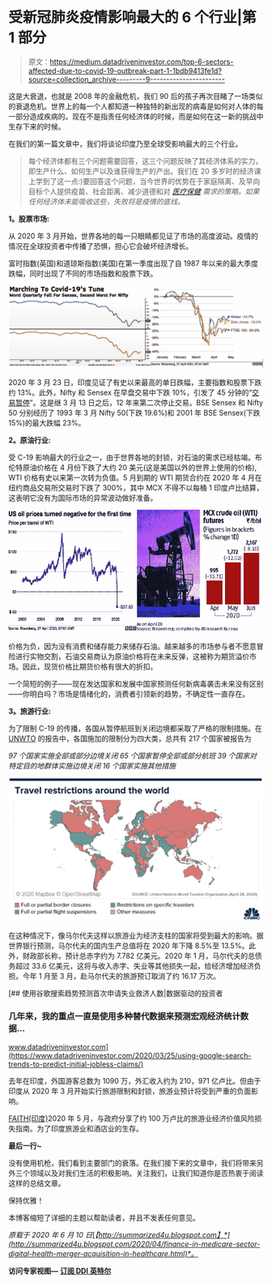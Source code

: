 # 受新冠肺炎疫情影响最大的 6 个行业|第 1 部分

> 原文：<https://medium.datadriveninvestor.com/top-6-sectors-affected-due-to-covid-19-outbreak-part-1-1bdb9413fe1d?source=collection_archive---------9----------------------->

这是大衰退，也就是 2008 年的金融危机，我们 90 后的孩子再次目睹了一场类似的衰退危机。世界上的每一个人都知道一种独特的新出现的病毒是如何对人体的每一部分造成疾病的。现在不是指责任何经济体的时候，而是如何在这一新的挑战中生存下来的时候。

在我们的第一篇文章中，我们将谈论印度乃至全球受影响最大的三个行业。

> 每个经济体都有三个问题需要回答，这三个问题反映了其经济体系的实力，即生产什么、如何生产以及谁获得生产的产出。我们在 20 多岁时的经济课上学到了这一点:)要回答这个问题，当今世界的优势在于家庭隔离、及早向目标个人提供疫苗、社会距离、减少道德和对 [*医疗保健*](https://www.blogger.com/blog/post/edit/9149716472790565269/6713249396910834546?hl=en#) *需求的策略。如果任何经济体未能吸收这些，失败将是疫情的底线。*

**1。股票市场:**

从 2020 年 3 月开始，世界各地的每一只眼睛都见证了市场的高度波动。疫情的情况在全球投资者中传播了恐惧，担心它会破坏经济增长。

富时指数(英国)和道琼斯指数(美国)在第一季度出现了自 1987 年以来的最大季度跌幅，同时出现了不同的市场指数和股票下跌。

![](img/b1a98149fddabf0258d97a982bdcce91.png)

2020 年 3 月 23 日，印度见证了有史以来最高的单日跌幅，主要指数和股票下跌约 13%。此外，Nifty 和 Sensex 在早盘交易中下跌 10%，引发了 45 分钟的“[交易暂停](https://www.blogger.com/blog/post/edit/9149716472790565269/6713249396910834546?hl=en#)”。这是继 3 月 13 日之后，12 年来第二次停止交易。BSE Sensex 和 Nifty 50 分别经历了 1993 年 3 月 Nifty 50(下跌 19.6%)和 2001 年 BSE Sensex(下跌 15%)的最大跌幅 23%。

**2。原油行业:**

受 C-19 影响最大的行业之一，由于世界各地的封锁，对石油的需求已经枯竭。布伦特原油价格在 4 月份下跌了大约 20 美元(这是美国以外的世界上使用的价格), WTI 价格有史以来第一次转为负值。5 月到期的 WTI 期货合约在 2020 年 4 月在纽约商品交易所交易时下跌了 300%，其中 MCX 不得不以每桶 1 印度卢比结算，这表明它没有为国际市场的异常波动做好准备。

![](img/11e201932eec0b40872decb76e44a4bd.png)

价格为负，因为没有消费和储存能力来储存石油。越来越多的市场参与者不愿意冒险进行实物交割，石油交易商认为原油价格将在未来反弹，这被称为期货溢价市场。因此，现货价格比期货价格有很大的折扣。

一个简短的例子——现在发达国家和发展中国家预测任何新病毒袭击未来没有区别——你明白吗？市场是情绪化的，消费者引领新的趋势，不确定性一直存在。

**3。旅游行业:**

为了限制 C-19 的传播，各国从暂停航班到关闭边境都采取了严格的限制措施。在 [UNWTO](https://www.blogger.com/blog/post/edit/9149716472790565269/6713249396910834546?hl=en#) 的报告中，各国施加的限制分为四大类，总共有 217 个国家被报告为

*97 个国家实施全部或部分边境关闭
65 个国家暂停全部或部分航班
39 个国家对特定目的地群体实施边境关闭
16 个国家实施其他措施*

![](img/310948f41138b25ab04fad143d8b5d84.png)

在这种情况下，像马尔代夫这样以旅游业为经济支柱的国家将受到最大的影响。据世界银行预测，马尔代夫的国内生产总值将在 2020 年下降 8.5%至 13.5%。此外，财政部长称，预计总赤字约为 7.782 亿美元。2020 年 1 月，马尔代夫的总债务超过 33.6 亿美元，这将与收入赤字、失业等其他损失一起，给经济增加经济负担。今年 1 月至 3 月，赴马尔代夫的旅游预订取消了约 16.17 万次。

[](https://www.datadriveninvestor.com/2020/03/25/using-google-search-trends-to-predict-initial-jobless-claims/) [## 使用谷歌搜索趋势预测首次申请失业救济人数|数据驱动的投资者

### 几年来，我的重点一直是使用多种替代数据来预测宏观经济统计数据…

www.datadriveninvestor.com](https://www.datadriveninvestor.com/2020/03/25/using-google-search-trends-to-predict-initial-jobless-claims/) 

去年在印度，外国游客总数为 1090 万，外汇收入约为 210，971 亿卢比。但由于印度从 2020 年 3 月开始实行旅游限制和封锁，旅游业预计将受到严重的负面影响。

[FAITH(印度)](https://www.blogger.com/blog/post/edit/9149716472790565269/6713249396910834546?hl=en#)2020 年 5 月，与政府分享了约 100 万卢比的旅游业经济价值风险损失指南。为了印度旅游业和酒店业的生存。

**最后一行~**

没有使用机枪，我们看到主要部门的衰落。在我们接下来的文章中，我们将带来另外三个领域以及对我们生活的积极影响。关注我们，让我们知道你是否热衷于阅读这样的总结文章。

保持优雅！

本博客缩短了详细的主题以帮助读者，并且不发表任何意见。

*原载于 2020 年 6 月 10 日*[*【http://summarized4u.blogspot.com】*](http://summarized4u.blogspot.com/2020/04/finance-in-medicare-sector-digital-health-merger-acquisition-in-healthcare.html)*。*

**访问专家视图—** [**订阅 DDI 英特尔**](https://datadriveninvestor.com/ddi-intel)